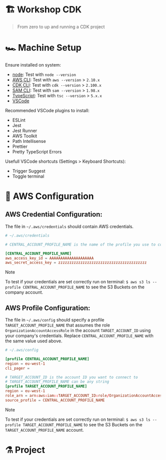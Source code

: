 # 🏗️ Workshop CDK

> From zero to up and running a CDK project

# 🏎️ Machine Setup

Ensure installed on system:

- [node](https://nodejs.org/en/download/current): Test with `node --version`
- [AWS CLI](https://aws.amazon.com/cli/): Test with `aws --version` > `2.10.x`
- [CDK CLI](https://docs.aws.amazon.com/cdk/v2/guide/cli.html): Test with `cdk --version` > `2.100.x`
- [SAM CLI](https://docs.aws.amazon.com/serverless-application-model/latest/developerguide/install-sam-cli.html#install-sam-cli-instructions): Test with `sam --version` > `1.98.x`
- [TypeScript](https://typestrong.org/ts-node/docs/installation/): Test with `tsc --version` > `5.x.x`
- [VSCode](https://code.visualstudio.com/)

Recommended VSCode plugins to install:

- ESLint
- Jest
- Jest Runner
- AWS Toolkit
- Path Intellisense
- Prettier
- Pretty TypeScript Errors

Usefull VSCode shortcuts (Settings > Keyboard Shortcuts):

- Trigger Suggest
- Toggle terminal

# 🔐 AWS Configuration

## AWS Credential Configuration:

The file in `~/.aws/credentials` should contain AWS credentials.

```toml
# ~/.aws/credentials

# CENTRAL_ACCOUNT_PROFILE_NAME is the name of the profile you use to connect to your company. It can be any string

[CENTRAL_ACCOUNT_PROFILE_NAME]
aws_access_key_id = AAAAAAAAAAAAAAAAAAAA
aws_secret_access_key = zzzzzzzzzzzzzzzzzzzzzzzzzzzzzzzzzzzzzzzz
```

> [!Note]
> To test if your credentials are set correctly run on terminal: `$ aws s3 ls --profile CENTRAL_ACCOUNT_PROFILE_NAME` to see the S3 Buckets on the company account.

## AWS Profile Configuration:

The file in `~/.aws/config` should specify a profile `TARGET_ACCOUNT_PROFILE_NAME` that assumes the role `OrganizationAccountAccessRole` in the account `TARGET_ACCOUNT_ID` using your company's credentials.
Replace `CENTRAL_ACCOUNT_PROFILE_NAME` with the same value used above.

```toml
# ~/.aws/config

[profile CENTRAL_ACCOUNT_PROFILE_NAME]
region = eu-west-1
cli_pager =

# TARGET_ACCOUNT_ID is the account ID you want to connect to
# TARGET_ACCOUNT_PROFILE_NAME can be any string
[profile TARGET_ACCOUNT_PROFILE_NAME]
region = eu-west-1
role_arn = arn:aws:iam::TARGET_ACCOUNT_ID:role/OrganizationAccountAccessRole
source_profile = CENTRAL_ACCOUNT_PROFILE_NAME
```

> [!Note]
> To test if your credentials are set correctly run on terminal: `$ aws s3 ls --profile TARGET_ACCOUNT_PROFILE_NAME` to see the S3 Buckets on the `TARGET_ACCOUNT_PROFILE_NAME` account.

# ⚗️ Project

